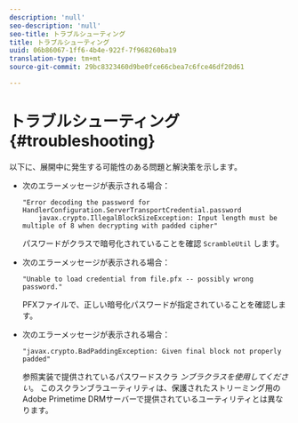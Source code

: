 ```yaml
---
description: 'null'
seo-description: 'null'
seo-title: トラブルシューティング
title: トラブルシューティング
uuid: 06b86067-1ff6-4b4e-922f-7f968260ba19
translation-type: tm+mt
source-git-commit: 29bc8323460d9be0fce66cbea7c6fce46df20d61

---
```



# トラブルシューティング{#troubleshooting}

以下に、展開中に発生する可能性のある問題と解決策を示します。

* 次のエラーメッセージが表示される場合：

   ```
   "Error decoding the password for HandlerConfiguration.ServerTransportCredential.password  
       javax.crypto.IllegalBlockSizeException: Input length must be multiple of 8 when decrypting with padded cipher"
   ```

   パスワードがクラスで暗号化されていることを確認 `ScrambleUtil` します。

* 次のエラーメッセージが表示される場合：

   ```
   "Unable to load credential from file.pfx -- possibly wrong password."
   ```

   PFXファイルで、正しい暗号化パスワードが指定されていることを確認します。

* 次のエラーメッセージが表示される場合：

   ```
   "javax.crypto.BadPaddingException: Given final block not properly padded"
   ```

   参照実装で提供されているパスワードスクラ *ンブラクラスを使用してください*。 このスクランブラユーティリティは、保護されたストリーミング用のAdobe Primetime DRMサーバーで提供されているユーティリティとは異なります。


